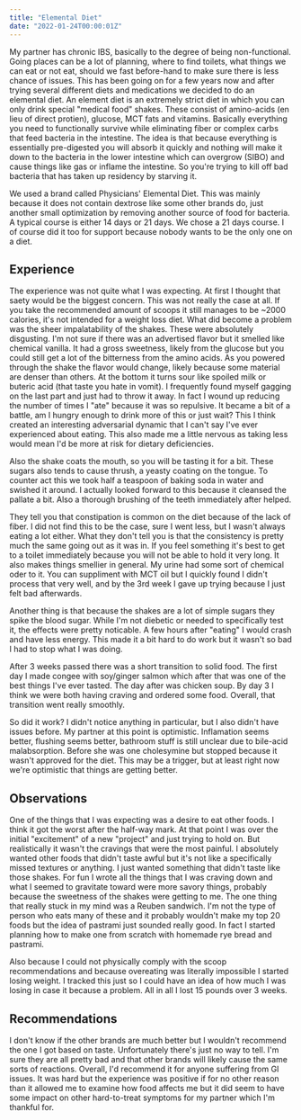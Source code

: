 ```yaml
---
title: "Elemental Diet"
date: "2022-01-24T00:00:01Z"
---
```


My partner has chronic IBS, basically to the degree of being non-functional.  Going places can be a lot of planning, where to find toilets, what things we can eat or not eat, should we fast before-hand to make sure there is less chance of issues.  This has been going on for a few years now and after trying several different diets and medications we decided to do an elemental diet.  An element diet is an extremely strict diet in which you can only drink special "medical food" shakes.  These consist of amino-acids (en lieu of direct protien), glucose, MCT fats and vitamins.  Basically everything you need to functionally survive while eliminating fiber or complex carbs that feed bacteria in the intestine.  The idea is that because everything is essentially pre-digested you will absorb it quickly and nothing will make it down to the bacteria in the lower intestine which can overgrow (SIBO) and cause things like gas or inflame the intestine.  So you're trying to kill off bad bacteria that has taken up residency by starving it.

We used a brand called Physicians' Elemental Diet.  This was mainly because it does not contain dextrose like some other brands do, just another small optimization by removing another source of food for bacteria.  A typical course is either 14 days or 21 days.  We chose a 21 days course.  I of course did it too for support because nobody wants to be the only one on a diet.

## Experience

The experience was not quite what I was expecting.  At first I thought that saety would be the biggest concern.  This was not really the case at all.  If you take the recommended amount of scoops it still manages to be ~2000 calories, it's not intended for a weight loss diet.  What did become a problem was the sheer impalatability of the shakes.  These were absolutely disgusting.  I'm not sure if there was an advertised flavor but it smelled like chemical vanilla.  It had a gross sweetness, likely from the glucose but you could still get a lot of the bitterness from the amino acids.  As you powered through the shake the flavor would change, likely because some material are denser than others.  At the bottom it turns sour like spoiled milk or buteric acid (that taste you hate in vomit).  I frequently found myself gagging on the last part and just had to throw it away.  In fact I wound up reducing the number of times I "ate" because it was so repulsive.  It became a bit of a battle, am I hungry enough to drink more of this or just wait?  This I think created an interesting adversarial dynamic that I can't say I've ever experienced about eating.  This also made me a little nervous as taking less would mean I'd be more at risk for dietary deficiencies.

Also the shake coats the mouth, so you will be tasting it for a bit.  These sugars also tends to cause thrush, a yeasty coating on the tongue.  To counter act this we took half a teaspoon of baking soda in water and swished it around.  I actually looked forward to this because it cleansed the pallate a bit.  Also a thorough brushing of the teeth immediately after helped.

They tell you that constipation is common on the diet because of the lack of fiber.  I did not find this to be the case, sure I went less, but I wasn't always eating a lot either.  What they don't tell you is that the consistency is pretty much the same going out as it was in.  If you feel something it's best to get to a toilet immediately because you will not be able to hold it very long.  It also makes things smellier in general.  My urine had some sort of chemical oder to it.  You can suppliment with MCT oil but I quickly found I didn't process that very well, and by the 3rd week I gave up trying because I just felt bad afterwards.

Another thing is that because the shakes are a lot of simple sugars they spike the blood sugar.  While I'm not diebetic or needed to specifically test it, the effects were pretty noticable.  A few hours after "eating" I would crash and have less energy.  This made it a bit hard to do work but it wasn't so bad I had to stop what I was doing.

After 3 weeks passed there was a short transition to solid food.  The first day I made congee with soy/ginger salmon which after that was one of the best things I've ever tasted.  The day after was chicken soup.  By day 3 I think we were both having craving and ordered some food.  Overall, that transition went really smoothly.

So did it work?  I didn't notice anything in particular, but I also didn't have issues before.  My partner at this point is optimistic.  Inflamation seems better, flushing seems better, bathroom stuff is still unclear due to bile-acid malabsorption.  Before she was one cholesymine but stopped because it wasn't approved for the diet.  This may be a trigger, but at least right now we're optimistic that things are getting better.


## Observations

One of the things that I was expecting was a desire to eat other foods.  I think it got the worst after the half-way mark.  At that point I was over the initial "excitement" of a new "project" and just trying to hold on.  But realistically it wasn't the cravings that were the most painful. I absolutely wanted other foods that didn't taste awful but it's not like a specifically missed textures or anything. I just wanted something that didn't taste like those shakes.  For fun I wrote all the things that I was craving down and what I seemed to gravitate toward were more savory things, probably because the sweetness of the shakes were getting to me.  The one thing that really stuck in my mind was a Reuben sandwich.  I'm not the type of person who eats many of these and it probably wouldn't make my top 20 foods but the idea of pastrami just sounded really good.  In fact I started planning how to make one from scratch with homemade rye bread and pastrami.

Also because I could not physically comply with the scoop recommendations and because overeating was literally impossible I started losing weight.  I tracked this just so I could have an idea of how much I was losing in case it because a problem.  All in all I lost 15 pounds over 3 weeks.

## Recommendations

I don't know if the other brands are much better but I wouldn't recommend the one I got based on taste.  Unfortunately there's just no way to tell.  I'm sure they are all pretty bad and that other brands will likely cause the same sorts of reactions.  Overall, I'd recommend it for anyone suffering from GI issues.  It was hard but the experience was positive if for no other reason than it allowed me to examine how food affects me but it did seem to have some impact on other hard-to-treat symptoms for my partner which I'm thankful for.